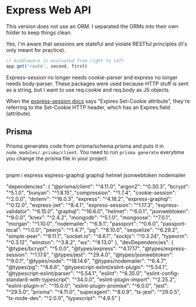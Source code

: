 # Express Web API 

This version does not use an ORM. I separated the ORMs into their own folder to keep things clean.

Yes, I'm aware that sessions are stateful and violate RESTful principles (it's only meant for practice).

```js
// middleware is evaluated from right to left
app.get('route', second, first) 
```

Express-session no longer needs cookie-parser and express no longer needs body-parser. These packages were used because HTTP stuff is sent as a string, but I want to use req.cookie and req.body as JS objects.

When the [express-session docs](https://expressjs.com/en/resources/middleware/session.html) says "Expires Set-Cookie attribute", they're referring to the Set-Cookie HTTP header, which has an Expires field (attribute).

## Prisma 

Prisma generates code from prisma/schema.prisma and puts it in `node_modules/.prisma/client`.
You need to run `prisma generate` everytime you change the prisma file in your project.

## 

pnpm i express express-graphql graphql helmet jsonwebtoken nodemailer 


  "dependencies": {
    "@prisma/client": "^4.11.0",
    "argon2": "^0.30.3",
    "bcrypt": "^5.1.0",
    "bunyan": "^1.8.15",
    "compression": "^1.7.4",
    "cookie-session": "^2.0.0",
    "dotenv": "^16.0.3",
    "express": "^4.18.2",
    "express-graphql": "^0.12.0",
    "express-jwt": "^8.4.1",
    "express-session": "^1.17.3",
    "express-validator": "^6.15.0",
    "graphql": "^16.6.0",
    "helmet": "^6.0.1",
    "jsonwebtoken": "^9.0.0",
    "knex": "^2.4.2",
    "mongodb": "^5.1.0",
    "mongoose": "^7.0.1",
    "morgan": "^1.10.0",
    "nodemailer": "^6.9.1",
    "passport": "^0.6.0",
    "passport-local": "^1.0.0",
    "peerjs": "^1.4.7",
    "pg": "^8.10.0",
    "sequelize": "^6.29.2",
    "simple-peer": "^9.11.1",
    "socket.io": "^4.6.1",
    "sockjs": "^0.3.24",
    "typeorm": "^0.3.12",
    "winston": "^3.8.2",
    "ws": "^8.13.0"
  },
  "devDependencies": {
    "@types/bcrypt": "^5.0.0",
    "@types/express": "^4.17.17",
    "@types/express-session": "^1.17.6",
    "@types/jest": "^29.4.0",
    "@types/jsonwebtoken": "^9.0.1",
    "@types/node": "^18.14.6",
    "@types/nodemailer": "^6.4.7",
    "@types/pg": "^8.6.6",
    "@typescript-eslint/eslint-plugin": "^5.54.1",
    "@typescript-eslint/parser": "^5.54.1",
    "eslint": "^8.35.0",
    "eslint-config-standard-with-typescript": "^34.0.0",
    "eslint-plugin-import": "^2.25.2",
    "eslint-plugin-n": "^15.0.0",
    "eslint-plugin-promise": "^6.0.0",
    "jest": "^29.5.0",
    "prisma": "^4.11.0",
    "superagent": "^8.0.9",
    "ts-jest": "^29.0.5",
    "ts-node-dev": "^2.0.0",
    "typescript": "^4.9.5"
  }